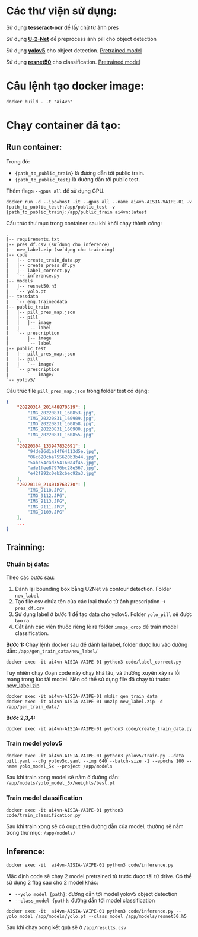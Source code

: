 # Các thư viện sử dụng:

Sử dụng [**tesseract-ocr**](https://github.com/tesseract-ocr/tesseract) để lấy chữ từ ảnh pres

Sử dụng [**U-2-Net**](https://github.com/xuebinqin/U-2-Net) để preprocess ảnh pill cho object detection

Sử dụng [**yolov5**](https://github.com/ultralytics/yolov5) cho object detection. [Pretrained model](https://drive.google.com/file/d/1-slos4_7v9bMOYFEs40HKJFJ4GI8BfzJ/view?usp=sharing)

Sử dụng [**resnet50**](https://www.tensorflow.org/api_docs/python/tf/keras/applications/resnet50/ResNet50) cho classification. [Pretrained model](https://drive.google.com/file/d/1-U253UBmypqAZDRJZ2fgC3hQE0-ZBSAJ/view?usp=sharing)

# Câu lệnh tạo docker image:

```console
docker build . -t "ai4vn"
```

# Chạy container đã tạo:

## Run container:

Trong đó:

- `{path_to_public_train}` là đường dẫn tới public train.
- `{path_to_public_test}` là đường dẫn tới public test.

Thêm flags `--gpus all` để sử dụng GPU.

```console
docker run -d --ipc=host -it --gpus all --name ai4vn-AISIA-VAIPE-01 -v {path_to_public_test}:/app/public_test -v {path_to_public_train}:/app/public_train ai4vn:latest
```

Cấu trúc thư mục trong container sau khi khởi chạy thành công:

```console
.
|-- requirements.txt
|-- pres_df.csv (sử dụng cho inference)
|-- new_label.zip (sử dụng cho trainning)
|-- code
|   |-- create_train_data.py
|   |-- create_press_df.py
|   |-- label_correct.py
|   `-- inference.py
|-- models
|   |-- resnet50.h5
|   `-- yolo.pt
|-- tessdata
|   `-- eng.traineddata
|-- public_train
|   |-- pill_pres_map.json
|   |-- pill
|   |   |-- image
|   |   `-- label
|   `-- prescription
|       |-- image
|       `-- label
|-- public_test
|   |-- pill_pres_map.json
|   |-- pill
|   |   `-- image/
|   `-- prescription
|       `-- image/
`-- yolov5/
```

Cấu trúc file `pill_pres_map.json` trong folder test có dạng:

```json
{
    "20220314_201448870519": [
        "IMG_20220831_160853.jpg",
        "IMG_20220831_160909.jpg",
        "IMG_20220831_160858.jpg",
        "IMG_20220831_160900.jpg",
        "IMG_20220831_160855.jpg"
    ],
    "20220304_133947832691": [
        "94de26d1a14f64113d5e.jpg",
        "06c620cba755620b3b44.jpg",
        "5abc54cad354160a4f45.jpg",
        "ade1fee87976bc28e567.jpg",
        "e42f892c0eb2cbec92a3.jpg"
    ],
    "20220110_214018763730": [
        "IMG_9110.JPG",
        "IMG_9112.JPG",
        "IMG_9113.JPG",
        "IMG_9111.JPG",
        "IMG_9109.JPG"
    ],
    ...
}
```

## Trainning:

### Chuẩn bị data:

Theo các bước sau:

1. Đánh lại bounding box bằng U2Net và contour detection. Folder `new_label`
2. Tạo file csv chứa tên của các loại thuốc từ ảnh prescription -> `pres_df.csv`
3. Sử dụng label ở bước 1 để tạo data cho yolov5. Folder `yolo_pill` sẽ được tạo ra.
4. Cắt ảnh các viên thuốc riêng lẻ ra folder `image_crop` để train model classification.

**Bước 1:** Chạy lệnh docker sau để đánh lại label, folder được lưu vào đường dẫn: `/app/gen_train_data/new_label/`

```console
docker exec -it ai4vn-AISIA-VAIPE-01 python3 code/label_correct.py
```

Tuy nhiên chạy đoạn code này chạy khá lâu, và thường xuyên xảy ra lỗi mạng trong lúc tải model. Nên có thể sử dụng file đã chạy từ trước: [new_label.zip](new_label.zip)

```console
docker exec -it ai4vn-AISIA-VAIPE-01 mkdir gen_train_data
docker exec -it ai4vn-AISIA-VAIPE-01 unzip new_label.zip -d /app/gen_train_data/
```

**Bước 2,3,4:**

```console
docker exec -it ai4vn-AISIA-VAIPE-01 python3 code/create_train_data.py
```

### Train model yolov5

```console
docker exec -it ai4vn-AISIA-VAIPE-01 python3 yolov5/train.py --data pill.yaml --cfg yolov5x.yaml --img 640 --batch-size -1 --epochs 100 --name yolo_model_5x --project /app/models
```

Sau khi train xong model sẽ nằm ở đường dẫn: `/app/models/yolo_model_5x/weights/best.pt`

### Train model classification

```console
docker exec -it ai4vn-AISIA-VAIPE-01 python3 code/train_classification.py
```

Sau khi train xong sẽ có ouput tên đường dẫn của model, thường sẽ nằm trong thư mục: `/app/models/`

## Inference:

```console
docker exec -it  ai4vn-AISIA-VAIPE-01 python3 code/inference.py
```

Mặc định code sẽ chạy 2 model pretrained từ trước được tải từ drive. Có thể sử dụng 2 flag sau cho 2 model khác:

- `--yolo_model {path}`: đường dẫn tới model yolov5 object detection
- `--class_model {path}`: đường dẫn tới model classification

```console
docker exec -it  ai4vn-AISIA-VAIPE-01 python3 code/inference.py --yolo_model /app/models/yolo.pt --class_model /app/models/resnet50.h5
```

Sau khi chạy xong kết quả sẽ ở `/app/results.csv`
